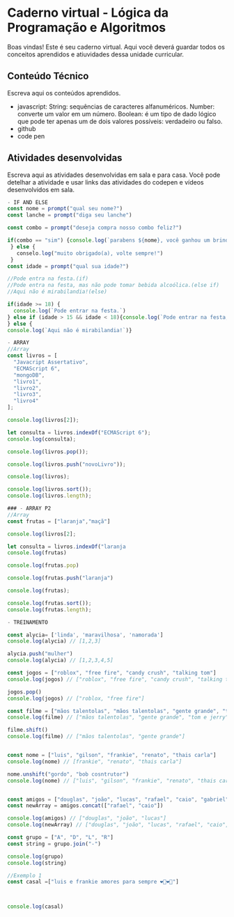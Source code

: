 # Caderno virtual - Lógica da Programação e Algoritmos
Boas vindas! Este é seu caderno virtual. Aqui você deverá guardar todos os conceitos aprendidos e atiuvidades dessa unidade curricular. 


## Conteúdo Técnico
Escreva aqui os conteúdos aprendidos.

- javascript:
String: sequências de caracteres alfanuméricos.
Number: converte um valor em um número.
Boolean: é um tipo de dado lógico que pode ter apenas um de dois valores possíveis: verdadeiro ou falso.
- github
- code pen

## Atividades desenvolvidas
Escreva aqui as atividades desenvolvidas em sala e para casa. Você pode detelhar a atividade e usar links das atividades do codepen e vídeos desenvolvidos em sala.

```js
- IF AND ELSE 
const nome = prompt("qual seu nome?")
const lanche = prompt("diga seu lanche")

const combo = prompt("deseja compra nosso combo feliz?")

if(combo == "sim") {console.log(`parabens ${nome}, você ganhou um brinde`)
 } else {
   conselo.log("muito obrigado(a), volte sempre!")
 }
const idade = prompt("qual sua idade?")

//Pode entra na festa.(if)
//Pode entra na festa, mas não pode tomar bebida alcoólica.(else if)
//Aqui não é mirabilandia!(else)

if(idade >= 18) {
  console.log(`Pode entrar na festa.`)
} else if (idade > 15 && idade < 18){console.log(`Pode entrar na festa, mas não pode tomar bebida alcoólica.`)
} else {
console.log(`Aqui não é mirabilandia!`)}

- ARRAY
//Array
const livros = [
  "Javacript Assertativo",
  "ECMAScript 6",
  "mongoDB",
  "livro1",
  "livro2",
  "livro3",
  "livro4"
];

console.log(livros[2]);

let consulta = livros.indexOf("ECMAScript 6");
console.log(consulta);

console.log(livros.pop());

console.log(livros.push("novoLivro"));

console.log(livros);

console.log(livros.sort());
console.log(livros.length);

### - ARRAY P2
//Array
const frutas = ["laranja","maçã"]

console.log(livros[2];

let consulta = livros.indexOf("laranja
console.log(frutas)

console.log(frutas.pop)

console.log(frutas.push("laranja")

console.log(frutas);

console.log(frutas.sort());
console.log(frutas.length);

- TREINAMENTO

const alycia= ['linda', 'maravilhosa', 'namorada']
console.log(alycia) // [1,2,3]

alycia.push("mulher")
console.log(alycia) // [1,2,3,4,5]

const jogos = ["roblox", "free fire", "candy crush", "talking tom"]
console.log(jogos) // ["roblox", "free fire", "candy crush", "talking tom"]

jogos.pop()
console.log(jogos) // ["roblox, "free fire"]

const filme = ["mãos talentolas", "mãos talentolas", "gente grande", "tom e jerry"]
console.log(filme) // ["mãos talentolas", "gente grande", "tom e jerry"]

filme.shift()
console.log(filme) // ["mãos talentolas", "gente grande"]


const nome = ["luis", "gilson", "frankie", "renato", "thais carla"]
console.log(nome) // [frankie", "renato", "thais carla"]

nome.unshift("gordo", "bob cosntrutor")
console.log(nome) // ["luis", "gilson", "frankie", "renato", "thais carla"]


const amigos = ["douglas", "joão", "lucas", "rafael", "caio", "gabriel", "igor"]
const newArray = amigos.concat(["rafael", "caio"])

console.log(amigos) // ["douglas", "joão", "lucas"]
console.log(newArray) // ["douglas", "joão", "lucas", "rafael", "caio", "sabrina", "gabriel", "igor"] 

const grupo = ["A", "D", "L", "R"]
const string = grupo.join("-")

console.log(grupo) 
console.log(string)  

//Exemplo 1 
const casal =["luis e frankie amores para sempre ❤️👨‍❤️‍👨"]



console.log(casal)

```
